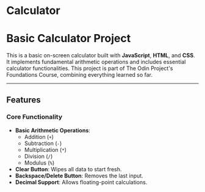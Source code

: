 # Calculator

# Basic Calculator Project

This is a basic on-screen calculator built with **JavaScript**, **HTML**, and **CSS**. It implements fundamental arithmetic operations and includes essential calculator functionalities. This project is part of The Odin Project's Foundations Course, combining everything learned so far.

---

## Features

### Core Functionality

- **Basic Arithmetic Operations**:
  - Addition (`+`)
  - Subtraction (`-`)
  - Multiplication (`*`)
  - Division (`/`)
  - Modulus (`%`)
- **Clear Button**: Wipes all data to start fresh.
- **Backspace/Delete Button**: Removes the last input.
- **Decimal Support**: Allows floating-point calculations.
